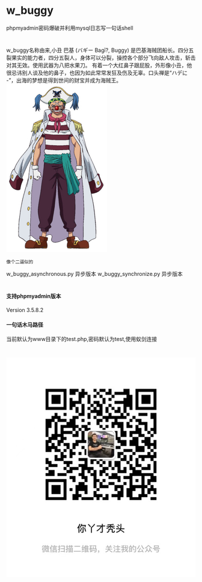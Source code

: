 # w_buggy
phpmyadmin密码爆破并利用mysql日志写一句话shell  
#
w_buggy名称由来,小丑 巴基 (バギー Bagī?, Buggy) 是巴基海贼团船长。四分五裂果实的能力者，四分五裂人，身体可以分裂，操控各个部分飞向敌人攻击，斩击对其无效。使用武器为八把水果刀。 有着一个大红鼻子跟屁股，外形像小丑，他很忌讳别人谈及他的鼻子，也因为如此常常发狂及伤及无辜。口头禅是“ハデに -”，出海的梦想是得到世间的财宝并成为海贼王。  
![](buggy.jpg)
```text
像个二逼似的
```

w_buggy_asynchronous.py 异步版本
w_buggy_synchronize.py 异步版本
# 
#### 支持phpmyadmin版本
Version 3.5.8.2

#### 一句话木马路径
当前默认为www目录下的test.php,密码默认为test,使用蚁剑连接
#
![](gzh.jpg)
